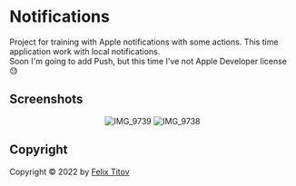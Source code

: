 # Notifications

Project for training with Apple notifications with some actions. This time application work with local notifications. <br/>
Soon I'm going to add Push, but this time I've not Apple Developer license 😓

## Screenshots

<div align="center">
  
  ![IMG_9739](https://user-images.githubusercontent.com/56549889/170863220-ce89926c-2b57-48f2-8d27-c53f00b42589.PNG)
  ![IMG_9738](https://user-images.githubusercontent.com/56549889/170863229-b831b164-c297-44da-bbaa-9a1cbe7eec23.PNG)
  
</div>

## Copyright

Copyright © 2022 by [Felix Titov](https://github.com/filtitov2001)
